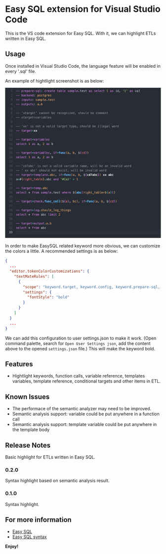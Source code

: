 # Easy SQL extension for Visual Studio Code

This is the VS code extension for Easy SQL. With it, we can highlight ETLs written in Easy SQL.

## Usage

Once installed in Visual Studio Code, the language feature will be enabled in every '.sql' file.

An example of hightlight screenshot is as below:

![Highlight screenshot](test/sample.png)

In order to make EasySQL related keyword more obvious, we can customize the colors a little. A recommended settings is as below:

```json
{
  ...
  "editor.tokenColorCustomizations": {
    "textMateRules": [
      {
        "scope": "keyword.target, keyword.config, keyword.prepare-sql, keyword.include",
        "settings": {
          "fontStyle": "bold"
        }
      }
    ]
  }
  ...
}
```

We can add this configuration to user settings.json to make it work. (Open command palette, search for `Open User Settings json`, add the content above to the opened `settings.json` file.)
This will make the keyword bold.

## Features

- Hightlight keywords, function calls, variable reference, templates variables, template reference, conditional targets and other items in ETL.

## Known Issues

- The performace of the semantic analyzer may need to be improved.
- Semantic analysis support: variable could be put anywhere in a function call
- Semantic analysis support: template variable could be put anywhere in the template body

## Release Notes

Basic highlight for ETLs written in Easy SQL.

### 0.2.0

Syntax highlight based on semantic analysis result.

### 0.1.0

Syntax highlight.

## For more information

- [Easy SQL](https://github.com/easysql/easy_sql)
- [Easy SQL syntax](https://easy-sql.readthedocs.io/en/latest/easy_sql/syntax.html)

**Enjoy!**
